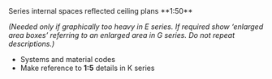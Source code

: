 <span class="transform-to-uppercase">
Series internal spaces reflected ceiling plans **1:50**</span>

_(Needed only if graphically too heavy in E series. If required show ‘enlarged area boxes’ referring to an enlarged area in G series. Do not repeat descriptions.)_

- Systems and material codes
- Make reference to **1:5** details in K series

